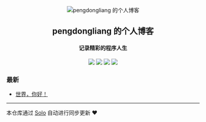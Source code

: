 <p align="center"><img alt="pengdongliang 的个人博客" src="https://static.b3log.org/images/brand/solo-32.png"></p><h2 align="center">
pengdongliang 的个人博客
</h2>

<h4 align="center">记录精彩的程序人生</h4>
<p align="center"><a title="pengdongliang 的个人博客" target="_blank" href="https://github.com/pengdongliang/solo-blog"><img src="https://img.shields.io/github/last-commit/pengdongliang/solo-blog.svg?style=flat-square&color=FF9900"></a>
<a title="GitHub repo size in bytes" target="_blank" href="https://github.com/pengdongliang/solo-blog"><img src="https://img.shields.io/github/repo-size/pengdongliang/solo-blog.svg?style=flat-square"></a>
<a title="Solo Version" target="_blank" href="https://github.com/b3log/solo/releases"><img src="https://img.shields.io/badge/solo-3.6.7-f1e05a.svg?style=flat-square&color=blueviolet"></a>
<a title="Hits" target="_blank" href="https://github.com/b3log/hits"><img src="https://hits.b3log.org/pengdongliang/solo-blog.svg"></a></p>

### 最新

* [世界，你好！](https://www.p0d0.com/hello-solo)



---

本仓库通过 [Solo](https://github.com/b3log/solo) 自动进行同步更新 ❤️ 
